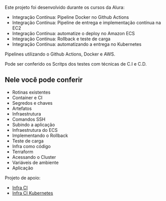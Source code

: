 Este projeto foi desenvolvido durante os cursos da Alura:
- Integração Contínua: Pipeline Docker no Github Actions
- Integração Contínua: Pipeline de entrega e implementação contínua na EC2
- Integração Contínua: automatize o deploy no Amazon ECS
- Integração Contínua: Rollback e teste de carga
- Integração Contínua: automatizando a entrega no Kubernetes

Pipelines utilizando o Github Actions, Docker e AWS. 

Pode ser conferido os Scritps dos testes com técnicas de C.I e C.D.

## Nele você pode conferir

- Rotinas existentes
- Container e CI
- Segredos e chaves
- Artefatos
- Infraestrutura
- Comandos SSH
- Subindo a aplicação
- Infraestrutura do ECS
- Implementando o Rollback
- Teste de carga
- Infra como código
- Terraform
- Acessando o Cluster
- Variáveis de ambiente
- Aplicação


Projeto de apoio: 
 - [Infra CI](https://github.com/BrediMuliterno/Infra_CI)
 - [Infra CI Kubernetes](https://github.com/BrediMuliterno/Infra_CI_Kubernetes)

